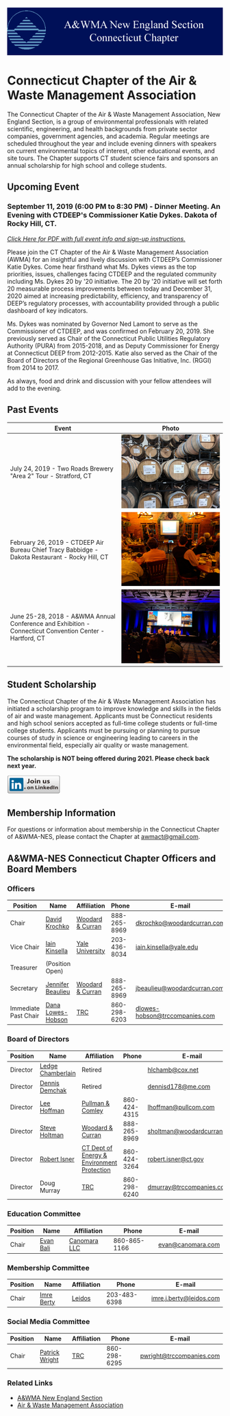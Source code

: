 ![image](awma-banner-conn-chap.gif)

# Connecticut Chapter of the Air & Waste Management Association

The Connecticut Chapter of the Air & Waste Management Association, New England Section, is a group of environmental professionals with related scientific, engineering, and health backgrounds from private sector companies, government agencies, and academia.  Regular meetings are scheduled throughout the year and include evening dinners with speakers on current environmental topics of interest, other educational events, and site tours.   The Chapter supports CT student science fairs and sponsors an annual scholarship for high school and college students. 

## Upcoming Event

### September 11, 2019 (6:00 PM to 8:30 PM) - Dinner Meeting. An Evening with CTDEEP's Commissioner Katie Dykes. Dakota of Rocky Hill, CT.

_<a href="2019-09-11-awma-ct-event.pdf"> Click Here for PDF with full event info and sign-up instructions.</a>_

Please join the CT Chapter of the Air & Waste Management Association (AWMA) for an
insightful and lively discussion with CTDEEP’s Commissioner Katie Dykes. Come hear
firsthand what Ms. Dykes views as the top priorities, issues, challenges facing CTDEEP
and the regulated community including Ms. Dykes 20 by '20 initiative. The 20 by '20
initiative will set forth 20 measurable process improvements between today and December
31, 2020 aimed at increasing predictability, efficiency, and transparency of DEEP’s
regulatory processes, with accountability provided through a public dashboard of key
indicators.

Ms. Dykes was nominated by Governor Ned Lamont to serve as the Commissioner of
CTDEEP, and was confirmed on February 20, 2019. She previously served as Chair of the
Connecticut Public Utilities Regulatory Authority (PURA) from 2015-2018, and as Deputy
Commissioner for Energy at Connecticut DEEP from 2012-2015. Katie also served as the
Chair of the Board of Directors of the Regional Greenhouse Gas Initiative, Inc. (RGGI) from
2014 to 2017.

As always, food and drink and discussion with your fellow attendees will add to the evening.

## Past Events

| Event | Photo |
| ----- | ----- |
| July 24, 2019 - Two Roads Brewery "Area 2" Tour - Stratford, CT | <img src="IMG_20190724_191315_800x600.jpg"> |
| February 26, 2019 - CTDEEP Air Bureau Chief Tracy Babbidge - Dakota Restaurant - Rocky Hill, CT | <img src="IMG_20190226_194336_800x600.jpg"> |
| June 25-28, 2018 - A&WMA Annual Conference and Exhibition - Connecticut Convention Center - Hartford, CT | <img src="IMG_20180625_160902_800x600.jpg"> |

## Student Scholarship

The Connecticut Chapter of the Air & Waste Management Association has initiated a scholarship program to improve knowledge and skills in the fields of air and waste management. Applicants must be Connecticut residents and high school seniors accepted as full-time college students or full-time college students. Applicants must be pursuing or planning to pursue courses of study in science or engineering leading to careers in the environmental field, especially air quality or waste management.

**The scholarship is NOT being offered during 2021. Please check back next year.**

<a href="https://www.linkedin.com/groups/5156530"><img src="Linked-in-Logo.png" width="124" height="43" /></a>

## Membership Information

For questions or information about membership in the Connecticut Chapter of A&WMA-NES, please contact the Chapter at [awmact@gmail.com](mailto:awmact@gmail.com).

## A&WMA-NES Connecticut Chapter Officers and Board Members

### Officers

| Position | Name          | Affiliation | Phone | E-mail |
| -------- | ------------- | ----------- | ----- | ------ |
| Chair    | [David Krochko](https://www.linkedin.com/in/david-krochko-p-e-0509b017/) | [Woodard & Curran](http://www.woodardcurran.com/) | 888-265-8969 | [dkrochko@woodardcurran.com](mailto:dkrochko@woodardcurran.com) |
| Vice Chair | [Iain Kinsella](https://www.linkedin.com/in/iain-kinsella-497241116/) | [Yale University](https://www.yale.edu/) | 203-436-8034 | [iain.kinsella@yale.edu](mailto:iain.kinsella@yale.edu) |
| Treasurer | (Position Open) |  | |  |
| Secretary | [Jennifer Beaulieu](https://www.linkedin.com/in/jennifer-beaulieu-393ab849/) | [Woodard & Curran](http://www.woodardcurran.com/) | 888-265-8969 | [jbeaulieu@woodardcurran.com](mailto:jbeaulieu@woodardcurran.com) |
| Immediate Past Chair | [Dana Lowes-Hobson](https://www.linkedin.com/in/dana-lowes-hobson-8699a75/) | [TRC](http://www.trcsolutions.com/) | 860-298-6203 | [dlowes-hobson@trccompanies.com](mailto:dlowes-hobson@trccompanies.com) |

### Board of Directors

| Position | Name              | Affiliation | Phone | E-mail |
| -------- | ----------------- | ----------- | ----- | ------ |
| Director | [Ledge Chamberlain](https://www.linkedin.com/in/ledger-chamberlain-a5864266/) | Retired |  | [hlchamb@cox.net](mailto:hlchamb@cox.net) |
| Director | [Dennis Demchak](https://www.linkedin.com/in/dennis-demchak-0b3a629b/) | Retired     |       | [dennisd178@me.com](mailto:dennisd178@me.com)       |
| Director | [Lee Hoffman](https://www.linkedin.com/in/lee-hoffman-7546609/) | [Pullman & Comley](http://www.pullcom.com/) | 860-424-4315 | [lhoffman@pullcom.com](mailto:lhoffman@pullcom.com) |
| Director | [Steve Holtman](https://www.linkedin.com/in/steve-holtman-bb9a7611/) | [Woodard & Curran](http://www.woodardcurran.com/) | 888-265-8969 | [sholtman@woodardcurran.com](mailto:sholtman@woodardcurran.com) |
| Director | [Robert Isner](https://www.linkedin.com/in/robert-isner-1891b447/) | [CT Dept of Energy & Environment Protection](http://www.ct.gov/deep/) | 860-424-3264 | [robert.isner@ct.gov](mailto:robert.isner@ct.gov) |
| Director | Doug Murray       | [TRC](http://www.trcsolutions.com/) | 860-298-6240 | [dmurray@trccompanies.com](mailto:dmurray@trccompanies.com) |

### Education Committee

| Position | Name | Affiliation | Phone | E-mail |
| -------- | ---- | ----------- | ----- | ------ |
| Chair    | [Evan Bali](https://www.linkedin.com/in/evan-bali-b144525/) | [Canomara LLC](https://canomara.com/) | 860-865-1166 | [evan@canomara.com](mailto:evan@canomara.com) |

### Membership Committee

| Position | Name | Affiliation | Phone | E-mail |
| -------- | ---- | ----------- | ----- | ------ |
| Chair    | [Imre Berty](https://www.linkedin.com/in/imrejohnberty/) | [Leidos](https://www.leidos.com/) | 203-483-6398 | [imre.j.berty@leidos.com](mailto:imre.j.berty@leidos.com) |

### Social Media Committee

| Position | Name              | Affiliation | Phone | E-mail |
| -------- | ----------------- | ----------- | ----- | ------ |
| Chair    | [Patrick Wright](https://www.linkedin.com/in/patrick-wright-8b9a4b1b/) | [TRC](http://www.trcsolutions.com/) | 860-298-6295 | [pwright@trccompanies.com](mailto:pwright@trccompanies.com) |

### Related Links

* [A&WMA New England Section](http://www.awmanewengland.org/)
* [Air & Waste Management Association](http://www.awma.org/)
